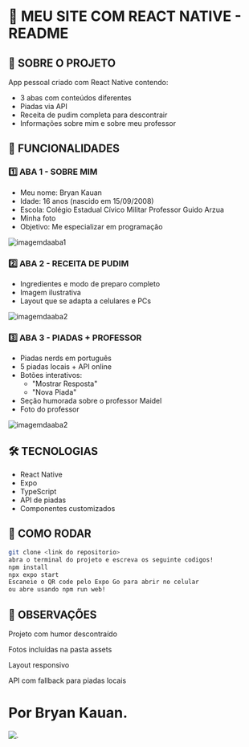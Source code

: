 # 📱 MEU SITE COM REACT NATIVE - README

## 🌟 SOBRE O PROJETO
App pessoal criado com React Native contendo:
- 3 abas com conteúdos diferentes
- Piadas via API
- Receita de pudim completa para descontrair
- Informações sobre mim e sobre meu professor

## 🎯 FUNCIONALIDADES

### 1️⃣ ABA 1 - SOBRE MIM
- Meu nome: Bryan Kauan
- Idade: 16 anos (nascido em 15/09/2008)
- Escola: Colégio Estadual Cívico Militar Professor Guido Arzua
- Minha foto
- Objetivo: Me especializar em programação
<img src="BryanMobile/assets/images/aba1.jpg" alt="imagemdaaba1">

### 2️⃣ ABA 2 - RECEITA DE PUDIM
- Ingredientes e modo de preparo completo
- Imagem ilustrativa
- Layout que se adapta a celulares e PCs
<img src="BryanMobile/assets/images/aba2.jpg" alt="imagemdaaba2">


### 3️⃣ ABA 3 - PIADAS + PROFESSOR
- Piadas nerds em português
- 5 piadas locais + API online
- Botões interativos:
  - "Mostrar Resposta"
  - "Nova Piada"
- Seção humorada sobre o professor Maidel
- Foto do professor
<img src="BryanMobile/assets/images/aba3.jpg" alt="imagemdaaba2">

## 🛠 TECNOLOGIAS
- React Native
- Expo
- TypeScript
- API de piadas
- Componentes customizados

## 🚀 COMO RODAR
```bash
git clone <link do repositorio>
abra o terminal do projeto e escreva os seguinte codigos!
npm install
npx expo start
Escaneie o QR code pelo Expo Go para abrir no celular
ou abre usando npm run web!
```
## 📝 OBSERVAÇÕES
Projeto com humor descontraído

Fotos incluídas na pasta assets

Layout responsivo

API com fallback para piadas locais

# Por Bryan Kauan.
![.](https://media.tenor.com/bwsMTQgoIw4AAAAe/gato-joia.png)
